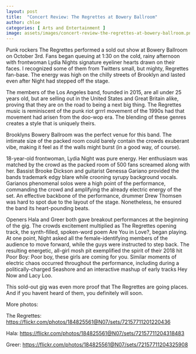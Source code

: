 ```yaml
---
layout: post
title:  "Concert Review: The Regrettes at Bowery Ballroom"
author: chloe
categories: [ Arts and Entertainment ]
image: assets/images/concert-review-the-regrettes-at-bowery-ballroom.png
---
```


Punk rockers The Regrettes performed a sold out show at Bowery Ballroom on October 3rd. Fans began queuing at 1:30 on the cold, rainy afternoon with frontwoman Lydia Nights signature eyeliner hearts drawn on their faces. I recognized some of them from Twitters small, but mighty, Regrettes fan-base. The energy was high on the chilly streets of Brooklyn and lasted even after Night had stepped off the stage.   

 

The members of the Los Angeles band, founded in 2015, are all under 25 years old, but are  selling out in the United States and Great Britain alike, proving that they are on the road to being a next big thing. The Regrettes music is reminiscent of the punk riot grrrl movement of the 1990s had that movement had arisen from the doo-wop era. The blending of these genres creates a style that is uniquely theirs. 

Brooklyns Bowery Ballroom was the perfect venue for this band. The intimate size of the packed room could barely contain the crowds exuberant vibe, making it feel as if the walls might burst (in a good way, of course). 

 

18-year-old frontwoman, Lydia Night was pure energy. Her enthusiasm was matched by the crowd as the packed room of 500 fans screamed along with her. Bassist Brooke Dickson and guitarist Genessa Gariano provided the bands trademark edgy blare while crooning syrupy background vocals. Garianos phenomenal solos were a high point of the performance, commanding the crowd and amplifying the already electric energy of the set. An effective backbone of the performance, drummer Drew Thomsen was hard to spot due to the layout of the stage.  Nonetheless, he ensured the band its heart-pounding beats.

 

Openers Hala and Greer both gave breakout performances at the beginning of the gig. The crowds excitement multiplied as The Regrettes opening track, the synth-filled, spoken-word poem Are You in Love?, began playing. At one point, Night asked all the female-identifying members of the audience to move forward, while the guys were instructed to step back. The resulting energetic, all-girl mosh pit exemplified the spirit of their 2018 hit Poor Boy: Poor boy, these girls are coming for you. Similar moments of electric chaos occurred throughout the performance, including during a politically-charged Seashore and an interactive mashup of early tracks Hey Now and Lacy Loo.

 

 

This sold-out gig was even more proof that The Regrettes are going places. And if you havent heard of them, you definitely will soon.

 

More photos:

The Regrettes: https://flickr.com/photos/184825561@N07/sets/72157711201220436

 

Hala: https://flickr.com/photos/184825561@N07/sets/72157711204318483

 

Greer: https://flickr.com/photos/184825561@N07/sets/72157711204325908




 

 

 

 

 


